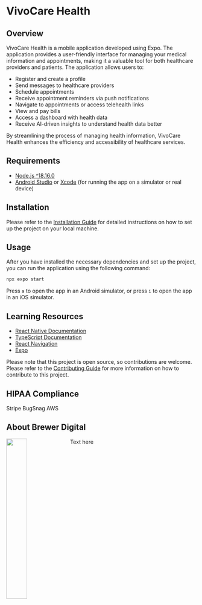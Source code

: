 # VivoCare Health

## Overview

VivoCare Health is a mobile application developed using Expo. The application provides a user-friendly interface for managing your medical information and appointments, making it a valuable tool for both healthcare providers and patients.  The application allows users to:  
- Register and create a profile
- Send messages to healthcare providers 
- Schedule appointments 
- Receive appointment reminders via push notifications 
- Navigate to appointments or access telehealth links 
- View and pay bills 
- Access a dashboard with health data
- Receive AI-driven insights to understand health data better

By streamlining the process of managing health information, VivoCare Health enhances the efficiency and accessibility of healthcare services.

## Requirements

- [Node.js ^18.16.0](https://nodejs.org/en/download)
- [Android Studio](https://developer.android.com/studio/install) or [Xcode](https://apps.apple.com/us/app/xcode/id497799835?mt=12) (for running the app on a simulator or real device)

## Installation

Please refer to the [Installation Guide](./docs/INSTALLATION.md) for detailed instructions on how to set up the project on your local machine.

## Usage

After you have installed the necessary dependencies and set up the project, you can run the application using the following command:

```bash
npx expo start
```
Press `a` to open the app in an Android simulator, or press `i` to open the app in an iOS simulator.

## Learning Resources

- [React Native Documentation](https://reactnative.dev/docs/getting-started)
- [TypeScript Documentation](https://www.typescriptlang.org/docs/)
- [React Navigation](https://reactnavigation.org/)
- [Expo](https://docs.expo.dev/)

Please note that this project is open source, so contributions are welcome. Please refer to the [Contributing Guide](./docs/CONTRIBUTING.md) for more information on how to contribute to this project.

## HIPAA Compliance

Stripe
BugSnag
AWS

## About Brewer Digital

<a href="https://brewerdigital.com/">
  <img align="left" width="33%" src="https://github.com/brewerdigital-llc/FHIR-Dashboard/assets/33329110/676b2fd1-34f3-44ef-b6a3-3b4b409eb87f"/>
</a>
Text here
